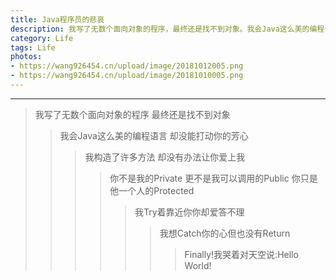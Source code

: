 ```yaml
---
title: Java程序员的悲哀
description: 我写了无数个面向对象的程序，最终还是找不到对象。我会Java这么美的编程语言，却没能打动你的芳心.....
category: Life
tags: Life
photos:
- https://wang926454.cn/upload/image/20181012005.png
- https://wang926454.cn/upload/image/20181010005.png
---
```


-----

> 我写了无数个面向对象的程序
> 最终还是找不到对象
>> 我会Java这么美的编程语言
>> 却没能打动你的芳心
>>> 我构造了许多方法
>>> 却没有办法让你爱上我
>>>> 你不是我的Private
>>>> 更不是我可以调用的Public
>>>> 你只是他一个人的Protected
>>>>> 我Try着靠近你你却爱答不理
>>>>>> 我想Catch你的心但也没有Return 
>>>>>>> Finally!我哭着对天空说:Hello World!